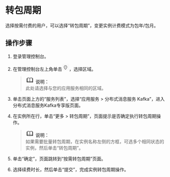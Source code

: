 # 转包周期<a name="ZH-CN_TOPIC_0169795692"></a>

选择按需付费的用户，可以选择“转包周期”，变更实例计费模式为包年/包月。

## 操作步骤<a name="section15241105418314"></a>

1.  登录管理控制台。
2.  在管理控制台左上角单击![](figures/icon-region.png)，选择区域。

    >![](public_sys-resources/icon-note.gif) **说明：**   
    >此处请选择与您的应用服务相同的区域。  

3.  单击页面上方的“服务列表”，选择“应用服务 \> 分布式消息服务 Kafka”，进入分布式消息服务Kafka专享版页面。
4.  在实例所在行，单击“更多 \> 转包周期”，页面提示是否确定执行转包周期操作。

    >![](public_sys-resources/icon-note.gif) **说明：**   
    >如果需要批量转包周期，在实例名称左侧的方框，可选多个相同状态的实例，然后单击“转包周期”。  

5.  单击“确定”，页面跳转到“按需转包周期”页面。
6.  选择续费时长，然后单击“提交”，完成实例转包周期操作。

